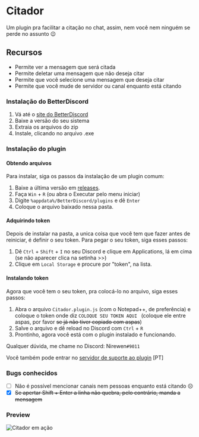 # Citador
Um plugin pra facilitar a citação no chat, assim, nem você nem ninguém se perde no assunto :wink:

## Recursos
- Permite ver a mensagem que será citada
- Permite deletar uma mensagem que não deseja citar
- Permite que você selecione uma mensagem que deseja citar
- Permite que você mude de servidor ou canal enquanto está citando

### Instalação do BetterDiscord

1. Vá até o [site do BetterDiscord](http://betterdiscord.net)
2. Baixe a versão do seu sistema
3. Extraia os arquivos do zip
4. Instale, clicando no arquivo .exe

### Instalação do plugin

#### Obtendo arquivos
Para instalar, siga os passos da instalação de um plugin comum:

1. Baixe a última versão em [releases](https://github.com/nirewen/Citador/releases).
2. Faça `Win` + `R` (ou abra o Executar pelo menu iniciar)
3. Digite `%appdata%/BetterDiscord/plugins` e dê `Enter`
4. Coloque o arquivo baixado nessa pasta.

#### Adquirindo token
Depois de instalar na pasta, a unica coisa que você tem que fazer antes de reiniciar, é definir o seu token.
Para pegar o seu token, siga esses passos:

1. Dê `Ctrl` + `Shift` + `I` no seu Discord e clique em Applications, lá em cima (se não aparecer clica na setinha >>)
2. Clique em `Local Storage` e procure por "token", na lista.

#### Instalando token
Agora que você tem o seu token, pra colocá-lo no arquivo, siga esses passos:

1. Abra o arquivo `Citador.plugin.js` (com o Notepad++, de preferência) e coloque o token onde diz `COLOQUE SEU TOKEN AQUI ` (coloque ele entre aspas, por favor ~~se já não tiver copiado com aspas~~)
2. Salve o arquivo e dê reload no Discord com `Ctrl` + `R`
3. Prontinho, agora você está com o plugin instalado e funcionando.

Qualquer dúvida, me chame no Discord: Nirewen`#9011`

Você também pode entrar no [servidor de suporte ao plugin](https://discord.gg/ubzHX8B) [PT]

### Bugs conhecidos
- [ ] Não é possível mencionar canais nem pessoas enquanto está citando ☹
- [x] ~~Se apertar Shift + Enter a linha não quebra, pelo contrário, manda a mensagem~~

### Preview
![Citador em ação](http://nirewen.s-ul.eu/02Tcv6ZT.gif)
